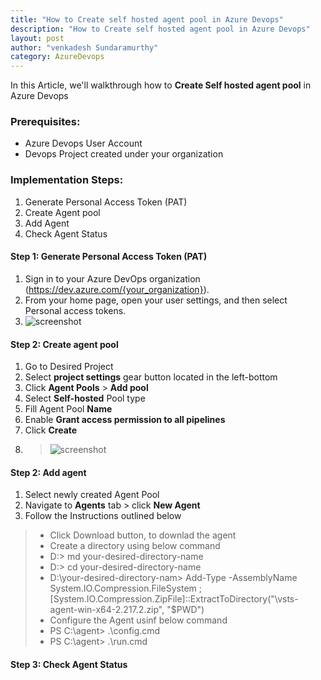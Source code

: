 ```yaml
---
title: "How to Create self hosted agent pool in Azure Devops"
description: "How to Create self hosted agent pool in Azure Devops"
layout: post
author: "venkadesh Sundaramurthy"
category: AzureDevops
---
```


In this Article, we'll walkthrough how to **Create Self hosted agent pool** in Azure Devops


### Prerequisites:
* Azure Devops User Account
* Devops Project created under your organization

### Implementation Steps:
1. Generate Personal Access Token (PAT)
2. Create Agent pool
3. Add Agent
4. Check Agent Status

#### Step 1: Generate Personal Access Token (PAT)
1. Sign in to your Azure DevOps organization (https://dev.azure.com/{your_organization}).
1. From your home page, open your user settings, and then select Personal access tokens.
2. ![screenshot](/assets/screenshots/article004/pool-type.png)
#### Step 2: Create agent pool
1. Go to Desired Project
1. Select **project settings** gear button located in the left-bottom
1. Click **Agent Pools** > **Add pool**
1. Select **Self-hosted** Pool type
1. Fill Agent Pool **Name**
1. Enable **Grant access permission to all pipelines**
1. Click **Create**
1. >![screenshot](/assets/screenshots/article004/pool-type.png)

#### Step 2: Add agent
1. Select newly created Agent Pool
1. Navigate to **Agents** tab > click **New Agent**
1. Follow the Instructions outlined below
> - Click Download button, to downlad the agent
> - Create a directory using below command
> - D:\> md your-desired-directory-name
> - D:\> cd your-desired-directory-name
> - D:\your-desired-directory-nam> Add-Type -AssemblyName System.IO.Compression.FileSystem ; [System.IO.Compression.ZipFile]::ExtractToDirectory("<download-directory>\vsts-agent-win-x64-2.217.2.zip", "$PWD")
> - Configure the Agent usinf below command
> - PS C:\agent> .\config.cmd
> - PS C:\agent> .\run.cmd

#### Step 3: Check Agent Status

